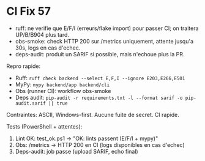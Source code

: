# CI Fix 57

* ruff: ne verifie que E/F/I (erreurs/flake import) pour passer CI; on traitera UP/B/B904 plus tard.
* obs-smoke: check HTTP 200 sur /metrics uniquement, attente jusqu'a 30s, logs en cas d'echec.
* deps-audit: produit un SARIF si possible, mais n'echoue plus la PR.

Repro rapide:

* Ruff: `ruff check backend --select E,F,I --ignore E203,E266,E501`
* MyPy: `mypy backend/app backend/cli`
* Obs (runner CI): workflow obs-smoke
* Deps audit: `pip-audit -r requirements.txt -l --format sarif -o pip-audit.sarif || true`

Contraintes:
ASCII, Windows-first. Aucune fuite de secret. CI rapide.

Tests (PowerShell + attentes):

1. Lint OK: test_ok.ps1 -> "OK: lints passent (E/F/I + mypy)"
2. Obs: /metrics -> HTTP 200 en CI (logs disponibles en cas d'echec)
3. Deps-audit: job passe (upload SARIF, echo final)
